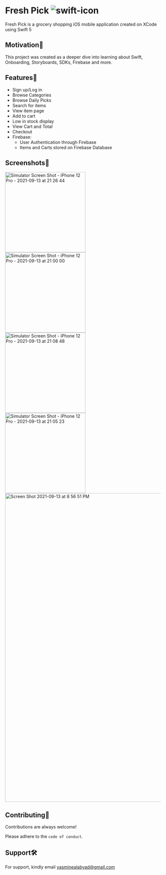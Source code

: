# Fresh Pick  ![swift-icon](https://img.shields.io/badge/Swift-FA7343?style=for-the-badge&logo=swift&logoColor=white)
Fresh Pick is a grocery shopping iOS mobile application created on XCode using Swift 5

## Motivation💪
This project was created as a deeper dive into learning about Swift, Onboarding, Storyboards, SDKs, Firebase and more.

## Features🌟
- Sign up/Log in
- Browse Categories
- Browse Daily Picks
- Search for items
- View item page
- Add to cart
- Low in stock display
- View Cart and Total
- Checkout
- Firebase: 
    - User Authentication through Firebase
    - Items and Carts stored on Firebase Database

## Screenshots📱
<img width="260" alt="Simulator Screen Shot - iPhone 12 Pro - 2021-09-13 at 21 26 44" src="https://github.com/yasmine-ashraf/freshpick/assets/106534619/cfc54d99-6a4d-4b90-b23f-1228654c2b6b">
<img width="260" alt="Simulator Screen Shot - iPhone 12 Pro - 2021-09-13 at 21 00 00" src="https://github.com/yasmine-ashraf/freshpick/assets/106534619/71c866f5-568c-4d13-aa92-bc6232b02553">
<img width="260" alt="Simulator Screen Shot - iPhone 12 Pro - 2021-09-13 at 21 08 48" src="https://github.com/yasmine-ashraf/freshpick/assets/106534619/9bec0d2a-cc14-470e-9a2b-85f21d32d695">
<img width="260" alt="Simulator Screen Shot - iPhone 12 Pro - 2021-09-13 at 21 05 23" src="https://github.com/yasmine-ashraf/freshpick/assets/106534619/d6477c18-47ba-4cf4-af7d-e4eb86462a9b">

<img width="1000" alt="Screen Shot 2021-09-13 at 8 56 51 PM" src="https://github.com/yasmine-ashraf/freshpick/assets/106534619/63e55047-0d9d-4c68-80ef-2332454ac556">

## Contributing🤝

Contributions are always welcome!

Please adhere to the `code of conduct`.

## Support🛠 

For support, kindly email yasminealabyad@gmail.com 
